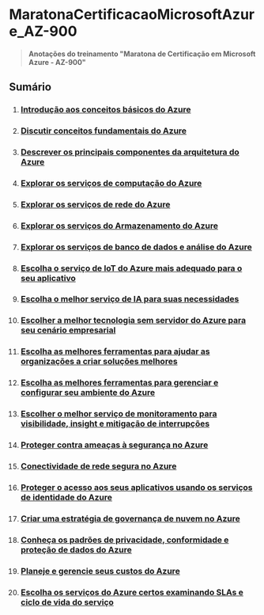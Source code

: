 # MaratonaCertificacaoMicrosoftAzure_AZ-900

> #### Anotações do treinamento "Maratona de Certificação em Microsoft Azure - AZ-900"

## Sumário

1. ### [Introdução aos conceitos básicos do Azure](./Modulo1/M1_IntroducaoConceitosBasicosAzure.md)
2. ### [Discutir conceitos fundamentais do Azure]()
3. ### [Descrever os principais componentes da arquitetura do Azure]()
4. ### [Explorar os serviços de computação do Azure]()
5. ### [Explorar os serviços de rede do Azure]()
6. ### [Explorar os serviços do Armazenamento do Azure]()
7. ### [Explorar os serviços de banco de dados e análise do Azure]()
8. ### [Escolha o serviço de IoT do Azure mais adequado para o seu aplicativo]()
9. ### [Escolha o melhor serviço de IA para suas necessidades]()
10. ### [Escolher a melhor tecnologia sem servidor do Azure para seu cenário empresarial]()
11. ### [Escolha as melhores ferramentas para ajudar as organizações a criar soluções melhores]()
12. ### [Escolha as melhores ferramentas para gerenciar e configurar seu ambiente do Azure]()
13. ### [Escolher o melhor serviço de monitoramento para visibilidade, insight e mitigação de interrupções]()
14. ### [Proteger contra ameaças à segurança no Azure]()
15. ### [Conectividade de rede segura no Azure]()
16. ### [Proteger o acesso aos seus aplicativos usando os serviços de identidade do Azure]()
17. ### [Criar uma estratégia de governança de nuvem no Azure]()
18. ### [Conheça os padrões de privacidade, conformidade e proteção de dados do Azure]()
19. ### [Planeje e gerencie seus custos do Azure]()
20. ### [Escolha os serviços do Azure certos examinando SLAs e ciclo de vida do serviço]()
